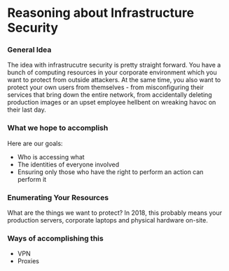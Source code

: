 # Reasoning about Infrastructure Security
### General Idea
The idea with infrastrucutre security is pretty straight forward. You have a bunch of computing resources in your corporate
environment which you want to protect from outside attackers. At the same time, you also want to protect your own users
from themselves - from misconfiguring their services that bring down the entire network, from accidentally deleting
production images or an upset employee hellbent on wreaking havoc on their last day.

### What we hope to accomplish
Here are our goals:
 * Who is accessing what
 * The identities of everyone involved
 * Ensuring only those who have the right to perform an action can perform it

### Enumerating Your Resources
What are the things we want to protect? In 2018, this probably means your production servers, corporate laptops and physical
hardware on-site.

### Ways of accomplishing this
 * VPN
 * Proxies
